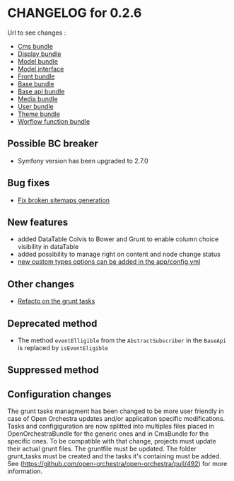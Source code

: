 # CHANGELOG for 0.2.6

Url to see changes : 

 - [Cms bundle](https://github.com/open-orchestra/open-orchestra-cms-bundle/compare/v0.2.5...v0.2.6)
 - [Display bundle](https://github.com/open-orchestra/open-orchestra-display-bundle/compare/v0.2.5...v0.2.6)
 - [Model bundle](https://github.com/open-orchestra/open-orchestra-model-bundle/compare/v0.2.5...v0.2.6)
 - [Model interface](https://github.com/open-orchestra/open-orchestra-model-interface/compare/v0.2.5...v0.2.6)
 - [Front bundle](https://github.com/open-orchestra/open-orchestra-front-bundle/compare/v0.2.5...v0.2.6)
 - [Base bundle](https://github.com/open-orchestra/open-orchestra-base-bundle/compare/v0.2.5...v0.2.6)
 - [Base api bundle](https://github.com/open-orchestra/open-orchestra-base-api-bundle/compare/v0.2.5...v0.2.6)
 - [Media bundle](https://github.com/open-orchestra/open-orchestra-media-bundle/compare/v0.2.5...v0.2.6)
 - [User bundle](https://github.com/open-orchestra/open-orchestra-user-bundle/compare/v0.2.5...v0.2.6)
 - [Theme bundle](https://github.com/open-orchestra/open-orchestra-theme-bundle/compare/v0.2.5...v0.2.6)
 - [Worflow function bundle](https://github.com/open-orchestra/open-orchestra-worflow-function-bundle/compare/v0.2.5...v0.2.6)

## Possible BC breaker

 - Symfony version has been upgraded to 2.7.0

## Bug fixes

 - [Fix broken sitemaps generation](https://trello.com/c/7X4nEDb2/980-3-fo-la-commande-de-generation-de-sitemap-plante)

## New features
 - added DataTable Colvis to Bower and Grunt to enable column choice visibility in dataTable
 - added possibility to manage right on content and node change status
 - [new custom types options can be added in the app/config.yml](https://trello.com/c/OVJGTlNM/922-1-bo-creation-d-un-content-attribute-possibilite-de-creer-de-nouvelles-options)

## Other changes
 - [Refacto on the grunt tasks](https://trello.com/c/UmvUjjsD/947-2-etq-dev-je-ne-suis-pas-oblige-de-chercher-les-mises-a-jour-du-gruntfile-quand-mon-bo-plante)

## Deprecated method

 - The method `eventElligible` from the `AbstractSubscriber` in the `BaseApi` is replaced by `isEventEligible`

## Suppressed method

## Configuration changes
The grunt tasks managment has been changed to be more user friendly in case of Open Orchestra updates
and/or application specific modifications. Tasks and configiguration are now splitted into multiples
files placed in OpenOrchestraBundle for the generic ones and in CmsBundle for the specific ones. To
be compatible with that change, projects must update their actual grunt files. The gruntfile must be
updated. The folder grunt_tasks must be created and the tasks it's containing must be added. See
(https://github.com/open-orchestra/open-orchestra/pull/492) for more information.